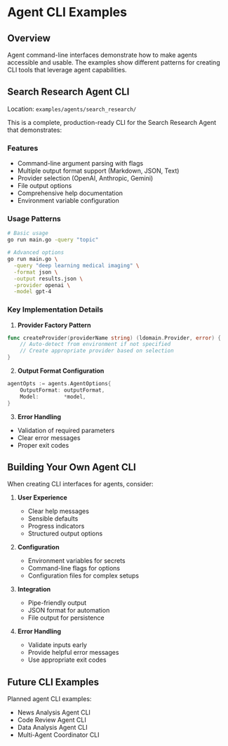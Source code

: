 # Agent CLI Examples

## Overview

Agent command-line interfaces demonstrate how to make agents accessible and usable. The examples show different patterns for creating CLI tools that leverage agent capabilities.

## Search Research Agent CLI

Location: `examples/agents/search_research/`

This is a complete, production-ready CLI for the Search Research Agent that demonstrates:

### Features
- Command-line argument parsing with flags
- Multiple output format support (Markdown, JSON, Text)
- Provider selection (OpenAI, Anthropic, Gemini)
- File output options
- Comprehensive help documentation
- Environment variable configuration

### Usage Patterns

```bash
# Basic usage
go run main.go -query "topic"

# Advanced options
go run main.go \
  -query "deep learning medical imaging" \
  -format json \
  -output results.json \
  -provider openai \
  -model gpt-4
```

### Key Implementation Details

1. **Provider Factory Pattern**
```go
func createProvider(providerName string) (ldomain.Provider, error) {
    // Auto-detect from environment if not specified
    // Create appropriate provider based on selection
}
```

2. **Output Format Configuration**
```go
agentOpts := agents.AgentOptions{
    OutputFormat: outputFormat,
    Model:        *model,
}
```

3. **Error Handling**
- Validation of required parameters
- Clear error messages
- Proper exit codes

## Building Your Own Agent CLI

When creating CLI interfaces for agents, consider:

1. **User Experience**
   - Clear help messages
   - Sensible defaults
   - Progress indicators
   - Structured output options

2. **Configuration**
   - Environment variables for secrets
   - Command-line flags for options
   - Configuration files for complex setups

3. **Integration**
   - Pipe-friendly output
   - JSON format for automation
   - File output for persistence

4. **Error Handling**
   - Validate inputs early
   - Provide helpful error messages
   - Use appropriate exit codes

## Future CLI Examples

Planned agent CLI examples:
- News Analysis Agent CLI
- Code Review Agent CLI
- Data Analysis Agent CLI
- Multi-Agent Coordinator CLI